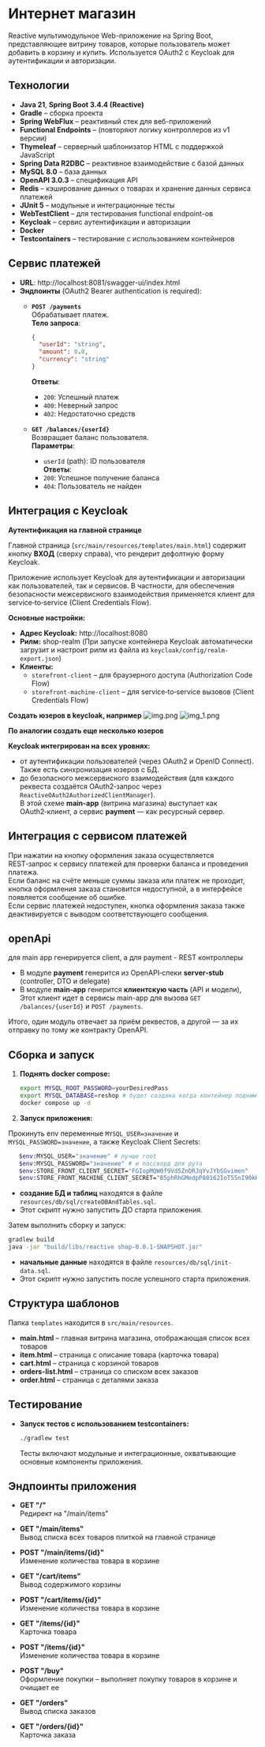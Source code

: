 # Интернет магазин

Reactive мультимодульное Web-приложение на Spring Boot, представляющее витрину товаров, которые пользователь может добавить в корзину и купить. Используется OAuth2 с Keycloak для аутентификации и авторизации.

## Технологии

- **Java 21**, **Spring Boot 3.4.4 (Reactive)**
- **Gradle** – сборка проекта
- **Spring WebFlux** – реактивный стек для веб-приложений
- **Functional Endpoints** – (повторяют логику контроллеров из v1 версии)
- **Thymeleaf** – серверный шаблонизатор HTML с поддержкой JavaScript
- **Spring Data R2DBC** – реактивное взаимодействие с базой данных
- **MySQL 8.0** – база данных
- **OpenAPI 3.0.3** – спецификация API
- **Redis** – кэширование данных о товарах и хранение данных сервиса платежей
- **JUnit 5** – модульные и интеграционные тесты
- **WebTestClient** – для тестирования functional endpoint-ов
- **Keycloak** – сервис аутентификации и авторизации
- **Docker**
- **Testcontainers** – тестирование с использованием контейнеров

## Сервис платежей

- **URL**: http://localhost:8081/swagger-ui/index.html
- **Эндпоинты** (OAuth2 Bearer authentication is required):
  - **`POST /payments`**  
    Обрабатывает платеж.  
    **Тело запроса**:  
    ```json
    {
      "userId": "string",
      "amount": 0.0,
      "currency": "string"
    }
    ```  
    **Ответы**:  
    - `200`: Успешный платеж  
    - `400`: Неверный запрос  
    - `402`: Недостаточно средств  

  - **`GET /balances/{userId}`**  
    Возвращает баланс пользователя.  
    **Параметры**:  
    - `userId` (path): ID пользователя  
    **Ответы**:  
    - `200`: Успешное получение баланса  
    - `404`: Пользователь не найден  

## Интеграция с Keycloak

**Аутентификация на главной странице**

Главной страница (`src/main/resources/templates/main.html`) содержит кнопку **ВХОД** (сверху справа), что рендерит дефолтную форму Keycloak.

Приложение использует Keycloak для аутентификации и авторизации как пользователей, так и сервисов. В частности, для обеспечения безопасности межсервисного взаимодействия применяется клиент для service‑to‑service (Client Credentials Flow).

**Основные настройки:**
- **Адрес Keycloak:** http://localhost:8080
- **Рилм:** shop-realm (При запуске контейнера Keycloak автоматически загрузит и настроит рилм из файла из `keycloak/config/realm-export.json`)
- **Клиенты:**
  - `storefront-client` – для браузерного доступа (Authorization Code Flow)
  - `storefront-machine-client` – для service‑to‑service вызовов (Client Credentials Flow)

**Создать юзеров в keycloak, например**
![img.png](keycloak/user1creation.png)
![img_1.png](keycloak/userpass.png)

**По аналогии создать еще несколько юзеров**

**Keycloak интегрирован на всех уровнях:** 
- от аутентификации пользователей (через OAuth2 и OpenID Connect). Также есть синхронизация юзеров с БД.
- до безопасного межсервисного взаимодействия (для каждого реквеста создаётся OAuth2‑запрос через `ReactiveOAuth2AuthorizedClientManager`).  
  В этой схеме **main-app** (витрина магазина) выступает как OAuth2‑клиент, а сервис **payment** — как ресурсный сервер.

## Интеграция с сервисом платежей

При нажатии на кнопку оформления заказа осуществляется REST‑запрос к сервису платежей для проверки баланса и проведения платежа.  
Если баланс на счёте меньше суммы заказа или платеж не проходит, кнопка оформления заказа становится недоступной, а в интерфейсе появляется сообщение об ошибке.  
Если сервис платежей недоступен, кнопка оформления заказа также деактивируется с выводом соответствующего сообщения.

## openApi
для main app генерируется client, а для payment - REST контроллеры

* В модуле **payment** генерится из OpenAPI‑спеки **server‑stub** (controller, DTO и delegate)
* В модуле **main‑app** генерится **клиентскую часть** (API и модели), Этот клиент идет в сервисы main-app для вызова `GET /balances/{userId}` и `POST /payments`.

Итого, один модуль отвечает за приём реквестов, а другой — за их отправку по тому же контракту OpenAPI.

## Сборка и запуск

1. **Поднять docker compose:**

   ```bash
   export MYSQL_ROOT_PASSWORD=yourDesiredPass
   export MYSQL_DATABASE=reshop # будет создана когда контейнер поднимется
   docker compose up -d
   ```

2. **Запуск приложения:**

Прокинуть env переменные `MYSQL_USER=значение` и `MYSQL_PASSWORD=значение`, а также Keycloak Client Secrets:

```bash
   $env:MYSQL_USER="значение" # лучше root
   $env:MYSQL_PASSWORD="значение" # и пассворд для рута
   $env:STORE_FRONT_CLIENT_SECRET="FGIopMQW0f9Vd5ZnQRJqYvJYbSGvimen"
   $env:STORE_FRONT_MACHINE_CLIENT_SECRET="B5phRhGMedpP80162IoT55nI90kHwvyK"
```

- **создание БД и таблиц** находятся в файле `resources/db/sql/createDBAndTables.sql`.
- Этот скрипт нужно запустить ДО старта приложения.

Затем выполнить сборку и запуск:
   ```bash
   gradlew build
   java -jar "build/libs/reactive shop-0.0.1-SNAPSHOT.jar"
   ```

- **начальные данные** находятся в файле `resources/db/sql/init-data.sql`.
- Этот скрипт нужно запустить после успешного старта приложения.

## Структура шаблонов

Папка `templates` находится в `src/main/resources`.

- **main.html** – главная витрина магазина, отображающая список всех товаров
- **item.html** – страница с описание товара (карточка товара)
- **cart.html** – страница с корзиной товаров
- **orders-list.html** – страница со списком всех заказов
- **order.html** – страница с деталями заказа

## Тестирование

- **Запуск тестов с использованием testcontainers:**

  ```bash
  ./gradlew test
  ```

  Тесты включают модульные и интеграционные, охватывающие основные компоненты приложения.

## Эндпоинты приложения

- **GET \"/\"**  
  Редирект на \"/main/items\"

- **GET \"/main/items\"**  
  Вывод списка всех товаров плиткой на главной странице

- **POST \"/main/items/{id}\"**  
  Изменение количества товара в корзине

- **GET \"/cart/items\"**  
  Вывод содержимого корзины

- **POST \"/cart/items/{id}\"**  
  Изменение количества товара в корзине

- **GET \"/items/{id}\"**  
  Карточка товара

- **POST \"/items/{id}\"**  
  Изменение количества товара в корзине

- **POST \"/buy\"**  
  Оформление покупки – выполняет покупку товаров в корзине и очищает ее

- **GET \"/orders\"**  
  Вывод списка заказов

- **GET \"/orders/{id}\"**  
  Карточка заказа


